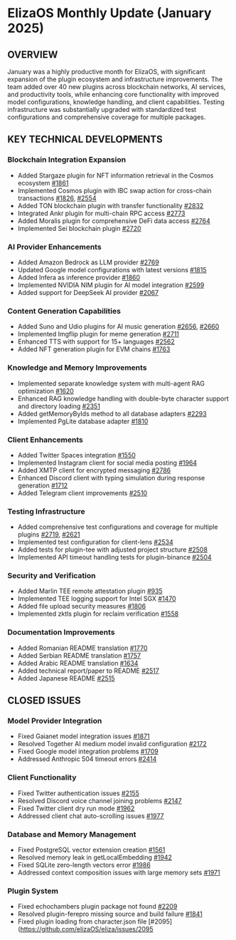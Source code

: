 # ElizaOS Monthly Update (January 2025)

## OVERVIEW
January was a highly productive month for ElizaOS, with significant expansion of the plugin ecosystem and infrastructure improvements. The team added over 40 new plugins across blockchain networks, AI services, and productivity tools, while enhancing core functionality with improved model configurations, knowledge handling, and client capabilities. Testing infrastructure was substantially upgraded with standardized test configurations and comprehensive coverage for multiple packages.

## KEY TECHNICAL DEVELOPMENTS

### Blockchain Integration Expansion
- Added Stargaze plugin for NFT information retrieval in the Cosmos ecosystem [#1861](https://github.com/elizaOS/eliza/pull/1861)
- Implemented Cosmos plugin with IBC swap action for cross-chain transactions [#1826](https://github.com/elizaOS/eliza/pull/1826), [#2554](https://github.com/elizaOS/eliza/pull/2554)
- Added TON blockchain plugin with transfer functionality [#2832](https://github.com/elizaOS/eliza/pull/2832)
- Integrated Ankr plugin for multi-chain RPC access [#2773](https://github.com/elizaOS/eliza/pull/2773)
- Added Moralis plugin for comprehensive DeFi data access [#2764](https://github.com/elizaOS/eliza/pull/2764)
- Implemented Sei blockchain plugin [#2720](https://github.com/elizaOS/eliza/pull/2720)

### AI Provider Enhancements
- Added Amazon Bedrock as LLM provider [#2769](https://github.com/elizaOS/eliza/pull/2769)
- Updated Google model configurations with latest versions [#1815](https://github.com/elizaOS/eliza/pull/1815)
- Added Infera as inference provider [#1860](https://github.com/elizaOS/eliza/pull/1860)
- Implemented NVIDIA NIM plugin for AI model integration [#2599](https://github.com/elizaOS/eliza/pull/2599)
- Added support for DeepSeek AI provider [#2067](https://github.com/elizaOS/eliza/pull/2067)

### Content Generation Capabilities
- Added Suno and Udio plugins for AI music generation [#2656](https://github.com/elizaOS/eliza/pull/2656), [#2660](https://github.com/elizaOS/eliza/pull/2660)
- Implemented Imgflip plugin for meme generation [#2711](https://github.com/elizaOS/eliza/pull/2711)
- Enhanced TTS with support for 15+ languages [#2562](https://github.com/elizaOS/eliza/pull/2562)
- Added NFT generation plugin for EVM chains [#1763](https://github.com/elizaOS/eliza/pull/1763)

### Knowledge and Memory Improvements
- Implemented separate knowledge system with multi-agent RAG optimization [#1620](https://github.com/elizaOS/eliza/pull/1620)
- Enhanced RAG knowledge handling with double-byte character support and directory loading [#2351](https://github.com/elizaOS/eliza/pull/2351)
- Added getMemoryByIds method to all database adapters [#2293](https://github.com/elizaOS/eliza/pull/2293)
- Implemented PgLite database adapter [#1810](https://github.com/elizaOS/eliza/pull/1810)

### Client Enhancements
- Added Twitter Spaces integration [#1550](https://github.com/elizaOS/eliza/pull/1550)
- Implemented Instagram client for social media posting [#1964](https://github.com/elizaOS/eliza/pull/1964)
- Added XMTP client for encrypted messaging [#2786](https://github.com/elizaOS/eliza/pull/2786)
- Enhanced Discord client with typing simulation during response generation [#1712](https://github.com/elizaOS/eliza/pull/1712)
- Added Telegram client improvements [#2510](https://github.com/elizaOS/eliza/pull/2510)

### Testing Infrastructure
- Added comprehensive test configurations and coverage for multiple plugins [#2719](https://github.com/elizaOS/eliza/pull/2719), [#2621](https://github.com/elizaOS/eliza/pull/2621)
- Implemented test configuration for client-lens [#2534](https://github.com/elizaOS/eliza/pull/2534)
- Added tests for plugin-tee with adjusted project structure [#2508](https://github.com/elizaOS/eliza/pull/2508)
- Implemented API timeout handling tests for plugin-binance [#2504](https://github.com/elizaOS/eliza/pull/2504)

### Security and Verification
- Added Marlin TEE remote attestation plugin [#935](https://github.com/elizaOS/eliza/pull/935)
- Implemented TEE logging support for Intel SGX [#1470](https://github.com/elizaOS/eliza/pull/1470)
- Added file upload security measures [#1806](https://github.com/elizaOS/eliza/pull/1806)
- Implemented zktls plugin for reclaim verification [#1558](https://github.com/elizaOS/eliza/pull/1558)

### Documentation Improvements
- Added Romanian README translation [#1770](https://github.com/elizaOS/eliza/pull/1770)
- Added Serbian README translation [#1757](https://github.com/elizaOS/eliza/pull/1757)
- Added Arabic README translation [#1634](https://github.com/elizaOS/eliza/pull/1634)
- Added technical report/paper to README [#2517](https://github.com/elizaOS/eliza/pull/2517)
- Added Japanese README [#2515](https://github.com/elizaOS/eliza/pull/2515)

## CLOSED ISSUES

### Model Provider Integration
- Fixed Gaianet model integration issues [#1871](https://github.com/elizaOS/eliza/issues/1871)
- Resolved Together AI medium model invalid configuration [#2172](https://github.com/elizaOS/eliza/issues/2172)
- Fixed Google model integration problems [#1709](https://github.com/elizaOS/eliza/issues/1709)
- Addressed Anthropic 504 timeout errors [#2414](https://github.com/elizaOS/eliza/issues/2414)

### Client Functionality
- Fixed Twitter authentication issues [#2155](https://github.com/elizaOS/eliza/issues/2155)
- Resolved Discord voice channel joining problems [#2147](https://github.com/elizaOS/eliza/issues/2147)
- Fixed Twitter client dry run mode [#1962](https://github.com/elizaOS/eliza/issues/1962)
- Addressed client chat auto-scrolling issues [#1977](https://github.com/elizaOS/eliza/issues/1977)

### Database and Memory Management
- Fixed PostgreSQL vector extension creation [#1561](https://github.com/elizaOS/eliza/issues/1561)
- Resolved memory leak in getLocalEmbedding [#1942](https://github.com/elizaOS/eliza/issues/1942)
- Fixed SQLite zero-length vectors error [#1986](https://github.com/elizaOS/eliza/issues/1986)
- Addressed context composition issues with large memory sets [#1971](https://github.com/elizaOS/eliza/issues/1971)

### Plugin System
- Fixed echochambers plugin package not found [#2209](https://github.com/elizaOS/eliza/issues/2209)
- Resolved plugin-ferepro missing source and build failure [#1841](https://github.com/elizaOS/eliza/issues/1841)
- Fixed plugin loading from character.json file [#2095](https://github.com/elizaOS/eliza/issues/2095